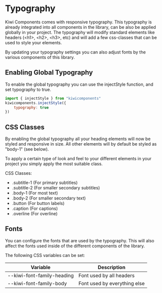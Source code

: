 # Typography

Kiwi Components comes with responsive typography. This typography is already integrated into all components in the library, can be also be applied globally in your project. The typography will modify standard elements like headers (\<h1>, \<h2>, \<h3>, etc) and will add a few css-classes that can be used to style your elements.

By updating your typography settings you can also adjust fonts by the various components of this library.

## Enabling Global Typography

To enable the global typography you can use the injectStyle function, and set typography to true.

```javascript
import { injectStyle } from "kiwicomponents"
kiwicomponents.injectStyle({
	typography: true
})
```

## CSS Classes

By enabling the global typography all your heading elements will now be styled and responsive in size. All other elements will by default be styled as "body-1" (see below).

To apply a certain type of look and feel to your different elements in your project you simply apply the most suitable class.

CSS Classes:

-   .subtitle-1 (For primary subtitles)
-   .subtitle-2 (For smaller secondary subtitles)
-   .body-1 (For most text)
-   .body-2 (For smaller secondary text)
-   .button (For button labels)
-   .caption (For captions)
-   .overline (For overline)

## Fonts

You can configure the fonts that are used by the typography. This will also affect the fonts used inside of the different components of the library.

The following CSS variables can be set:

| Variable                   | Description                  |
| -------------------------- | ---------------------------- |
| --kiwi-font-family-heading | Font used by all headers     |
| --kiwi-font-family-body    | Font used by everything else |

